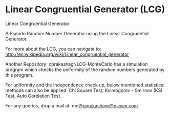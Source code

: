 Linear Congruential Generator (LCG)
===================================

Linear Congruential Generator

A Pseudo Random Number Generator using the Linear Congruential Generator.

For more about the LCG, you can navigate to:
http://en.wikipedia.org/wiki/Linear_congruential_generator

Another Repository: cprakashagr/LCG-MonteCarlo
has a simulation program which checks the uniformity of the random numbers generated by this program.

For uniformity and the independence check up, below mentioned statistical methods can also be applied.
Chi Square Test, Kolmogorov - Smirnov (KS) Test,
Auto Corelation Test.

For any queries, drop a mail at:
me@cprakashagr@psssm.com
